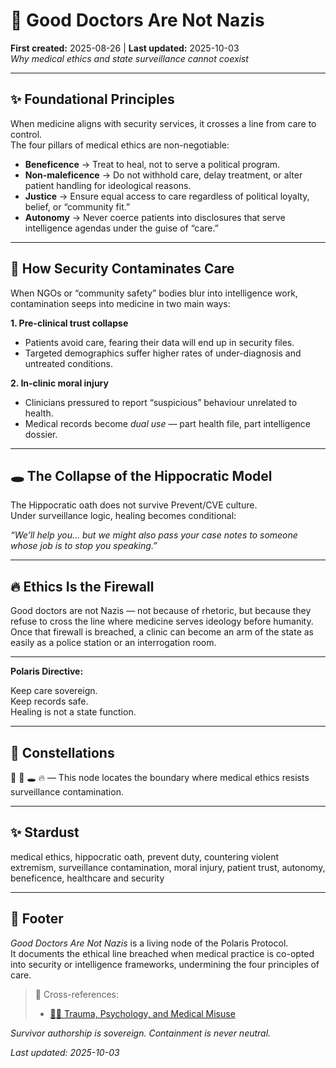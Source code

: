 # 🧠 Good Doctors Are Not Nazis  
**First created:** 2025-08-26 | **Last updated:** 2025-10-03  
*Why medical ethics and state surveillance cannot coexist*  

---

## ✨ Foundational Principles  

When medicine aligns with security services, it crosses a line from care to control.  
The four pillars of medical ethics are non-negotiable:  

- **Beneficence** → Treat to heal, not to serve a political program.  
- **Non-maleficence** → Do not withhold care, delay treatment, or alter patient handling for ideological reasons.  
- **Justice** → Ensure equal access to care regardless of political loyalty, belief, or “community fit.”  
- **Autonomy** → Never coerce patients into disclosures that serve intelligence agendas under the guise of “care.”  

---

## 🧫 How Security Contaminates Care  

When NGOs or “community safety” bodies blur into intelligence work, contamination seeps into medicine in two main ways:  

**1. Pre-clinical trust collapse**  
- Patients avoid care, fearing their data will end up in security files.  
- Targeted demographics suffer higher rates of under-diagnosis and untreated conditions.  

**2. In-clinic moral injury**  
- Clinicians pressured to report “suspicious” behaviour unrelated to health.  
- Medical records become *dual use* — part health file, part intelligence dossier.  

---

## 🕳️ The Collapse of the Hippocratic Model  

The Hippocratic oath does not survive Prevent/CVE culture.  
Under surveillance logic, healing becomes conditional:  

*“We’ll help you… but we might also pass your case notes to someone whose job is to stop you speaking.”*  

---

## 🔥 Ethics Is the Firewall  

Good doctors are not Nazis — not because of rhetoric, but because they refuse to cross the line where medicine serves ideology before humanity.  
Once that firewall is breached, a clinic can become an arm of the state as easily as a police station or an interrogation room.  

---

**Polaris Directive:**  

Keep care sovereign.  
Keep records safe.  
Healing is not a state function.  

---

## 🌌 Constellations  

🧠 🧫 🕳️ 🔥 — This node locates the boundary where medical ethics resists surveillance contamination.  

---

## ✨ Stardust  

medical ethics, hippocratic oath, prevent duty, countering violent extremism, surveillance contamination, moral injury, patient trust, autonomy, beneficence, healthcare and security  

---

## 🏮 Footer  

*Good Doctors Are Not Nazis* is a living node of the Polaris Protocol.  
It documents the ethical line breached when medical practice is co-opted into security or intelligence frameworks, undermining the four principles of care.  

> 📡 Cross-references:  
> - [🐦‍🔥 Trauma, Psychology, and Medical Misuse](../🐦‍🔥_trauma_psychology_medical_misuse.md)  

*Survivor authorship is sovereign. Containment is never neutral.*  

_Last updated: 2025-10-03_  
